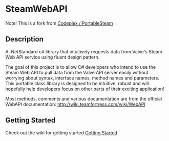 SteamWebAPI
==============
Note! This is a fork from [Codeplex / PortableSteam](https://portablesteamwebapi.codeplex.com/)

Description
-----------
A .NetStandard c# library that intuitively requests data from Valve's Steam Web API service using fluent design pattern.


The goal of this project is to allow C# developers who intend to use the Steam Web API to pull data from the Valve API server easily without worrying about syntax, interface names, method names and parameters. This portable class library is designed to be intuitive, robust and will hopefully help developers focus on other parts of their exciting application! 

Most methods, comments and various documentation are from the official WebAPI documentation: http://wiki.teamfortress.com/wiki/WebAPI

Getting Started
---------------
Check out the wiki for getting started
[Getting Started](https://github.com/Fluxter/SteamWebAPI/wiki/Quick-Start#getting-started)
